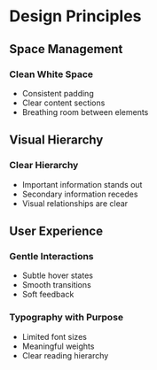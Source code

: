 # Design Principles

## Space Management

### Clean White Space

- Consistent padding
- Clear content sections
- Breathing room between elements

## Visual Hierarchy

### Clear Hierarchy

- Important information stands out
- Secondary information recedes
- Visual relationships are clear

## User Experience

### Gentle Interactions

- Subtle hover states
- Smooth transitions
- Soft feedback

### Typography with Purpose

- Limited font sizes
- Meaningful weights
- Clear reading hierarchy